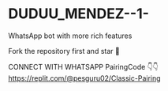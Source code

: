 # DUDUU_MENDEZ--1-
WhatsApp bot with more rich features 

Fork the repository first and star 🌟 

CONNECT WITH WHATSAPP 
PairingCode 👇👇
https://replit.com/@pesguru02/Classic-Pairing
